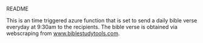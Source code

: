 README

This is an time triggered azure function that is set to send a daily bible verse everyday at 9:30am to the recipients. The bible verse is obtained via webscraping from www.biblestudytools.com. 